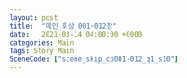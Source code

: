 ```yaml
---
layout: post
title:  "메인_회상_001~012장"
date:   2021-03-14 04:00:00 +0000
categories: Main
Tags: Story Main
SceneCode: ["scene_skip_cp001-012_q1_s10"]
---
```

